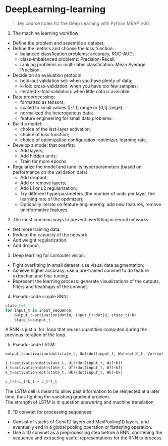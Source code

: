 # DeepLearning-learning
>My course notes for the Deep Learning with Python MEAP V06.

1. The machine learning workflow:
* Define the problem and assemble a dataset;
* Define the metrics and choose the loss function:
	* balanced classfication problems: accuracy, ROC-AUC;
	* class-imbalanced problems: Precision-Recall;
	* ranking problems or multi-label classfication: Mean Average Precision.
* Decide on an evaluation protocol:
	* hold-out validation set: when you have plenty of data;
	* k-fold cross-validation: when you have too few samples;
	* iterated k-fold validation: when little data is avaliable.
* Data preprocessing:
	* formatted as tensors;
	* scaled to small values ([-1,1] range or [0,1] range);
	* normalized the heterogenous data;
	* feature engineering for small data problems.
* Build a model:
	* choice of the last-layer activation;
	* choice of loss function;
	* choice of optimization configuration: optimizer, learning rate.
* Develop a model that overfits:
	* Add layers;
	* Add hidden units;
	* Train for more epochs.
* Regularize the model and tune its hyperparameters (based on performance on the validation data):
	* Add dropout;
	* Add or remove layers;
	* Add L1 or L2 regularization;
	* Try different hyperparameters (the number of units per layer, the learning rate of the optimizer);
	* Optionally iterate on feature engineering: add new features, remove uninformative features.

2. The most common ways to prevent overfitting in neural networks:
* Get more training data.
* Reduce the capacity of the network.
* Add weight regularization.
* Add dropout.

3. Deep learning for computer vision:
* Fight overfitting in small dataset: use visual data augmentation;
* Achieve higher accuracy: use a pre-trained convnet to do feature extraction and fine-tuning;
* Represent the learning process: generate visualizations of the outputs, filters and heatmaps of the convnet.

4. Pseudo-code simple RNN:
```python
state_t=0
for input_t in input_sequence:
	output_t=activation(dot(W, input_t)+dot(U, state_t)+b)
	state_t=output_t
```
A RNN is just a 'for' loop that reuses quantities computed during the previous iteration of the loop.<br>

5. Pseudo-code LSTM:
```python
output_t=activation(dot(state_t, Uo)+dot(input_t, Wo)+dot(C_t, Vo)+bo)

i_t=activation(dot(state_t, Ui)+dot(input_t, Wi)+bi)
f_t=activation(dot(state_t, Uf)+dot(input_t, Wf)+bf)
k_t=activation(dot(state_t, Uk)+dot(input_t, Wk)+bk)

c_t+1=i_t*k_t + c_t*f_t 
```
The LSTM cell is meant to allow past information to be reinjected at a later time, thus fighting the vanishing gradient problem.<br>
The strength of LSTM is in question answering and machine translation.<br>

6. 1D convnet for processing sequences:
* Consist of stacks of Conv1D layers and MaxPooling1D layers, and eventually end in a global pooling operation or flattening operation.
* Use a 1D convnet as a preprocessing step before a RNN, shortening the sequence and extracting useful representations for the RNN to process.

